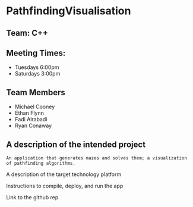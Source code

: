 # PathfindingVisualisation


## Team: C++ 

## Meeting Times: 
 - Tuesdays 6:00pm
 - Saturdays 3:00pm

## Team Members
 - Michael Cooney
 - Ethan Flynn
 - Fadi Alrabadi
 - Ryan Conaway

## A description of the intended project
	An application that generates mazes and solves them; a visualization of pathfinding algorithms.
    
A description of the target technology platform
	
Instructions to compile, deploy, and run the app

Link to the github rep

